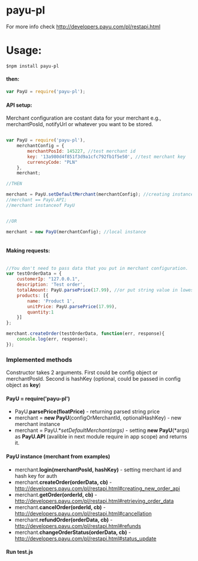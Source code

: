 payu-pl
=========

For more info check http://developers.payu.com/pl/restapi.html

# Usage:
```text
$npm install payu-pl
```
#### then:

```javascript
var PayU = require('payu-pl');
```

#### API setup:

Merchant configuration are costant data for your merchant e.g., merchantPosId, notifyUrl or whatever you want to be 
stored.

```javascript

var PayU = require('payu-pl'),
    merchantConfig = {
        merchantPosId: 145227, //test merchant id
        key: '13a980d4f851f3d9a1cfc792fb1f5e50', //test merchant key
        currencyCode: "PLN"
    },
    merchant;

//THEN

merchant = PayU.setDefaultMerchant(merchantConfig); //creating instance for app scope
//merchant == PayU.API;
//merchant instanceof PayU 


//OR

merchant = new PayU(merchantConfig); //local instance
    
```

#### Making requests:

```javascript

//You don't need to pass data that you put in merchant configuration.
var testOrderData = {
    customerIp: "127.0.0.1",
    description: 'Test order',
    totalAmount: PayU.parsePrice(17.99), //or put string value in lowest currency unit
    products: [{
        name: 'Product 1',
        unitPrice: PayU.parsePrice(17.99),
        quantity:1
    }]
};

merchant.createOrder(testOrderData, function(err, response){
    console.log(err, response);
});

```

### Implemented methods

Constructor takes 2 arguments. 
First could be config object or merchantPosId. Second is hashKey (optional, could be passed in config object as **key**)

#### PayU = require('payu-pl')

* PayU.**parsePrice(floatPrice)** - returning parsed string price
* merchant = **new PayU**(configOrMerchantId, optionalHashKey) - new merchant instance 
* merchant = PayU.**setDefaultMerchant(*args)** - setting **new PayU**(*args) as **PayU.API** (avalible in next 
module require in app scope) and returns it.

#### PayU instance (merchant from examples)

* merchant.**login(merchantPosId, hashKey)** - setting merchant id and hash key for auth
* merchant.**createOrder(orderData, cb)** - http://developers.payu.com/pl/restapi.html#creating_new_order_api
* merchant.**getOrder(orderId, cb)** - http://developers.payu.com/pl/restapi.html#retrieving_order_data
* merchant.**cancelOrder(orderId, cb)** - http://developers.payu.com/pl/restapi.html#cancellation
* merchant.**refundOrder(orderData, cb)** - http://developers.payu.com/pl/restapi.html#refunds
* merchant.**changeOrderStatus(orderData, cb)** - http://developers.payu.com/pl/restapi.html#status_update



#### Run test.js
